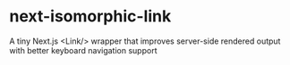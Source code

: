 # next-isomorphic-link
A tiny Next.js &lt;Link/> wrapper that improves server-side rendered output with better keyboard navigation support
